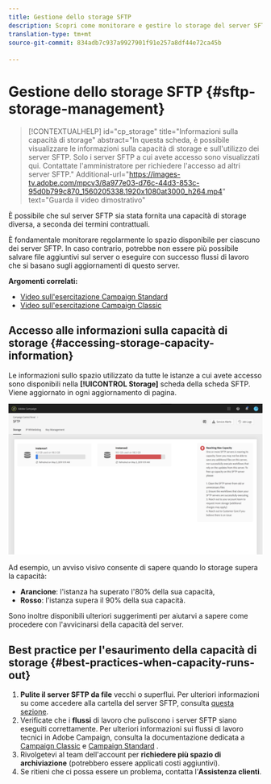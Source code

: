 ```yaml
---
title: Gestione dello storage SFTP
description: Scopri come monitorare e gestire lo storage del server SFTP
translation-type: tm+mt
source-git-commit: 834adb7c937a9927901f91e257a8df44e72ca45b

---
```



# Gestione dello storage SFTP {#sftp-storage-management}

>[!CONTEXTUALHELP]
>id=&quot;cp_storage&quot;
>title=&quot;Informazioni sulla capacità di storage&quot;
>abstract=&quot;In questa scheda, è possibile visualizzare le informazioni sulla capacità di storage e sull&#39;utilizzo dei server SFTP. Solo i server SFTP a cui avete accesso sono visualizzati qui. Contattate l&#39;amministratore per richiedere l&#39;accesso ad altri server SFTP.&quot;
>Additional-url=&quot;https://images-tv.adobe.com/mpcv3/8a977e03-d76c-44d3-853c-95d0b799c870_1560205338.1920x1080at3000_h264.mp4&quot; text=&quot;Guarda il video dimostrativo&quot;

È possibile che sul server SFTP sia stata fornita una capacità di storage diversa, a seconda dei termini contrattuali.

È fondamentale monitorare regolarmente lo spazio disponibile per ciascuno dei server SFTP. In caso contrario, potrebbe non essere più possibile salvare file aggiuntivi sul server o eseguire con successo flussi di lavoro che si basano sugli aggiornamenti di questo server.

**Argomenti correlati:**

* [Video sull&#39;esercitazione Campaign Standard](https://docs.adobe.com/content/help/en/campaign-learn/campaign-standard-tutorials/administrating/control-panel/monitoring-server-capacity-whitelisting-adding-ssh-key.html)
* [Video sull&#39;esercitazione Campaign Classic](https://docs.adobe.com/content/help/en/campaign-learn/campaign-classic-tutorials/administrating/control-panel-acc/managing-sftp-servers.html)

## Accesso alle informazioni sulla capacità di storage {#accessing-storage-capacity-information}

Le informazioni sullo spazio utilizzato da tutte le istanze a cui avete accesso sono disponibili nella **[!UICONTROL Storage]** scheda della scheda SFTP. Viene aggiornato in ogni aggiornamento di pagina.

![](assets/control_panel_space.png)

Ad esempio, un avviso visivo consente di sapere quando lo storage supera la capacità:

* **Arancione**: l&#39;istanza ha superato l&#39;80% della sua capacità,
* **Rosso**: l&#39;istanza supera il 90% della sua capacità.

Sono inoltre disponibili ulteriori suggerimenti per aiutarvi a sapere come procedere con l&#39;avvicinarsi della capacità del server.

## Best practice per l&#39;esaurimento della capacità di storage {#best-practices-when-capacity-runs-out}

1. **Pulite il server SFTP da file** vecchi o superflui. Per ulteriori informazioni su come accedere alla cartella del server SFTP, consulta [questa sezione](../../sftp/using/logging-into-sftp-server.md).
1. Verificate che i **flussi** di lavoro che puliscono i server SFTP siano eseguiti correttamente. Per ulteriori informazioni sui flussi di lavoro tecnici in Adobe Campaign, consulta la documentazione dedicata a [Campaign Classic](https://docs.campaign.adobe.com/doc/AC/en/WKF__General_operation_Building_a_workflow.html#Technical_workflows) e [Campaign Standard](https://helpx.adobe.com/campaign/standard/administration/using/technical-workflows.html) .
1. Rivolgetevi al team dell&#39;account per **richiedere più spazio di archiviazione** (potrebbero essere applicati costi aggiuntivi).
1. Se ritieni che ci possa essere un problema, contatta l’**Assistenza clienti**.
